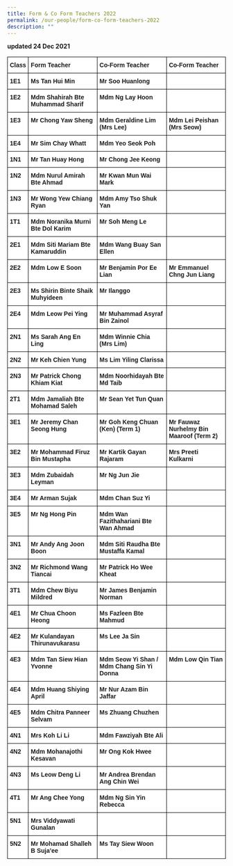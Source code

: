```yaml
---
title: Form & Co Form Teachers 2022
permalink: /our-people/form-co-form-teachers-2022
description: ""
---
```

**updated 24 Dec 2021**

<style type="text/css">
.tg  {border-collapse:collapse;border-spacing:0;}
.tg td{border-color:black;border-style:solid;border-width:1px;font-family:Arial, sans-serif;font-size:14px;
  overflow:hidden;padding:10px 5px;word-break:normal;}
.tg th{border-color:black;border-style:solid;border-width:1px;font-family:Arial, sans-serif;font-size:14px;
  font-weight:normal;overflow:hidden;padding:10px 5px;word-break:normal;}
.tg .tg-dgl5{background-color:#FFF;font-weight:bold;text-align:left;vertical-align:top}
</style>
<table class="tg">
<thead>
  <tr>
    <th class="tg-dgl5">Class</th>
    <th class="tg-dgl5">Form Teacher</th>
    <th class="tg-dgl5">Co-Form Teacher</th>
    <th class="tg-dgl5">Co-Form Teacher</th>
  </tr>
</thead>
<tbody>
  <tr>
    <td class="tg-dgl5">1E1</td>
    <td class="tg-dgl5">Ms Tan Hui Min</td>
    <td class="tg-dgl5">Mr Soo Huanlong</td>
    <td class="tg-dgl5"> </td>
  </tr>
  <tr>
    <td class="tg-dgl5">1E2</td>
    <td class="tg-dgl5">Mdm Shahirah Bte Muhammad Sharif</td>
    <td class="tg-dgl5">Mdm Ng Lay Hoon</td>
    <td class="tg-dgl5"> </td>
  </tr>
  <tr>
    <td class="tg-dgl5">1E3</td>
    <td class="tg-dgl5">Mr Chong Yaw Sheng</td>
    <td class="tg-dgl5">Mdm Geraldine Lim (Mrs Lee)</td>
    <td class="tg-dgl5">Mdm Lei Peishan (Mrs Seow)</td>
  </tr>
  <tr>
    <td class="tg-dgl5">1E4</td>
    <td class="tg-dgl5">Mr Sim Chay Whatt</td>
    <td class="tg-dgl5">Mdm Yeo Seok Poh</td>
    <td class="tg-dgl5"> </td>
  </tr>
  <tr>
    <td class="tg-dgl5">1N1</td>
    <td class="tg-dgl5">Mr Tan Huay Hong</td>
    <td class="tg-dgl5">Mr Chong Jee Keong</td>
    <td class="tg-dgl5"> </td>
  </tr>
  <tr>
    <td class="tg-dgl5">1N2</td>
    <td class="tg-dgl5">Mdm Nurul Amirah Bte Ahmad</td>
    <td class="tg-dgl5">Mr Kwan Mun Wai Mark</td>
    <td class="tg-dgl5"> </td>
  </tr>
  <tr>
    <td class="tg-dgl5">1N3</td>
    <td class="tg-dgl5">Mr Wong Yew Chiang Ryan</td>
    <td class="tg-dgl5">Mdm Amy Tso Shuk Yan</td>
    <td class="tg-dgl5"> </td>
  </tr>
  <tr>
    <td class="tg-dgl5">1T1</td>
    <td class="tg-dgl5">Mdm Noranika Murni Bte Dol Karim</td>
    <td class="tg-dgl5">Mr Soh Meng Le</td>
    <td class="tg-dgl5"> </td>
  </tr>
  <tr>
    <td class="tg-dgl5">2E1</td>
    <td class="tg-dgl5">Mdm Siti Mariam Bte Kamaruddin</td>
    <td class="tg-dgl5">Mdm Wang Buay San Ellen</td>
    <td class="tg-dgl5"> </td>
  </tr>
  <tr>
    <td class="tg-dgl5">2E2</td>
    <td class="tg-dgl5">Mdm Low E Soon</td>
    <td class="tg-dgl5">Mr Benjamin Por Ee Lian</td>
    <td class="tg-dgl5">Mr Emmanuel Chng Jun Liang</td>
  </tr>
  <tr>
    <td class="tg-dgl5">2E3</td>
    <td class="tg-dgl5">Ms Shirin Binte Shaik Muhyideen</td>
    <td class="tg-dgl5">Mr Ilanggo</td>
    <td class="tg-dgl5"> </td>
  </tr>
  <tr>
    <td class="tg-dgl5">2E4</td>
    <td class="tg-dgl5">Mdm Leow Pei Ying</td>
    <td class="tg-dgl5">Mr Muhammad Asyraf Bin Zainol</td>
    <td class="tg-dgl5"> </td>
  </tr>
  <tr>
    <td class="tg-dgl5">2N1</td>
    <td class="tg-dgl5">Ms Sarah Ang En Ling</td>
    <td class="tg-dgl5">Mdm Winnie Chia (Mrs Lim)</td>
    <td class="tg-dgl5"> </td>
  </tr>
  <tr>
    <td class="tg-dgl5">2N2</td>
    <td class="tg-dgl5">Mr Keh Chien Yung</td>
    <td class="tg-dgl5">Ms Lim Yiling Clarissa</td>
    <td class="tg-dgl5"> </td>
  </tr>
  <tr>
    <td class="tg-dgl5">2N3</td>
    <td class="tg-dgl5">Mr Patrick Chong Khiam Kiat</td>
    <td class="tg-dgl5">Mdm Noorhidayah Bte Md Taib</td>
    <td class="tg-dgl5"> </td>
  </tr>
  <tr>
    <td class="tg-dgl5">2T1</td>
    <td class="tg-dgl5">Mdm Jamaliah Bte Mohamad Saleh</td>
    <td class="tg-dgl5">Mr Sean Yet Tun Quan</td>
    <td class="tg-dgl5"> </td>
  </tr>
  <tr>
    <td class="tg-dgl5">3E1</td>
    <td class="tg-dgl5">Mr Jeremy Chan Seong Hung</td>
    <td class="tg-dgl5">Mr Goh Keng Chuan (Ken) (Term 1)</td>
    <td class="tg-dgl5">Mr Fauwaz Nurhelmy Bin Maaroof (Term 2)</td>
  </tr>
  <tr>
    <td class="tg-dgl5">3E2</td>
    <td class="tg-dgl5">Mr Mohammad Firuz Bin Mustapha</td>
    <td class="tg-dgl5">Mr Kartik Gayan Rajaram</td>
    <td class="tg-dgl5">Mrs Preeti Kulkarni</td>
  </tr>
  <tr>
    <td class="tg-dgl5">3E3</td>
    <td class="tg-dgl5">Mdm Zubaidah Leyman</td>
    <td class="tg-dgl5">Mr Ng Jun Jie</td>
    <td class="tg-dgl5"> </td>
  </tr>
  <tr>
    <td class="tg-dgl5">3E4</td>
    <td class="tg-dgl5">Mr Arman Sujak</td>
    <td class="tg-dgl5">Mdm Chan Suz Yi</td>
    <td class="tg-dgl5"> </td>
  </tr>
  <tr>
    <td class="tg-dgl5">3E5</td>
    <td class="tg-dgl5">Mr Ng Hong Pin</td>
    <td class="tg-dgl5">Mdm Wan Fazithahariani Bte Wan Ahmad</td>
    <td class="tg-dgl5"> </td>
  </tr>
  <tr>
    <td class="tg-dgl5">3N1</td>
    <td class="tg-dgl5">Mr Andy Ang Joon Boon</td>
    <td class="tg-dgl5">Mdm Siti Raudha Bte Mustaffa Kamal</td>
    <td class="tg-dgl5"> </td>
  </tr>
  <tr>
    <td class="tg-dgl5">3N2</td>
    <td class="tg-dgl5">Mr Richmond Wang Tiancai</td>
    <td class="tg-dgl5">Mr Patrick Ho Wee Kheat</td>
    <td class="tg-dgl5"> </td>
  </tr>
  <tr>
    <td class="tg-dgl5">3T1</td>
    <td class="tg-dgl5">Mdm Chew Biyu Mildred</td>
    <td class="tg-dgl5">Mr James Benjamin Norman</td>
    <td class="tg-dgl5"> </td>
  </tr>
  <tr>
    <td class="tg-dgl5">4E1</td>
    <td class="tg-dgl5">Mr Chua Choon Heong</td>
    <td class="tg-dgl5">Ms Fazleen Bte Mahmud</td>
    <td class="tg-dgl5"> </td>
  </tr>
  <tr>
    <td class="tg-dgl5">4E2</td>
    <td class="tg-dgl5">Mr Kulandayan Thirunavukarasu</td>
    <td class="tg-dgl5">Ms Lee Ja Sin</td>
    <td class="tg-dgl5"> </td>
  </tr>
  <tr>
    <td class="tg-dgl5">4E3</td>
    <td class="tg-dgl5">Mdm Tan Siew Hian Yvonne</td>
    <td class="tg-dgl5">Mdm Seow Yi Shan / Mdm Chang Sin Yi Donna</td>
    <td class="tg-dgl5">Mdm Low Qin Tian</td>
  </tr>
  <tr>
    <td class="tg-dgl5">4E4</td>
    <td class="tg-dgl5">Mdm Huang Shiying April</td>
    <td class="tg-dgl5">Mr Nur Azam Bin Jaffar</td>
    <td class="tg-dgl5"> </td>
  </tr>
  <tr>
    <td class="tg-dgl5">4E5</td>
    <td class="tg-dgl5">Mdm Chitra Panneer Selvam</td>
    <td class="tg-dgl5">Ms Zhuang Chuzhen</td>
    <td class="tg-dgl5"> </td>
  </tr>
  <tr>
    <td class="tg-dgl5">4N1</td>
    <td class="tg-dgl5">Mrs Koh Li Li</td>
    <td class="tg-dgl5">Mdm Fawziyah Bte Ali</td>
    <td class="tg-dgl5"> </td>
  </tr>
  <tr>
    <td class="tg-dgl5">4N2</td>
    <td class="tg-dgl5">Mdm Mohanajothi Kesavan</td>
    <td class="tg-dgl5">Mr Ong Kok Hwee</td>
    <td class="tg-dgl5"> </td>
  </tr>
  <tr>
    <td class="tg-dgl5">4N3</td>
    <td class="tg-dgl5">Ms Leow Deng Li</td>
    <td class="tg-dgl5">Mr Andrea Brendan Ang Chin Wei</td>
    <td class="tg-dgl5"> </td>
  </tr>
  <tr>
    <td class="tg-dgl5">4T1</td>
    <td class="tg-dgl5">Mr Ang Chee Yong</td>
    <td class="tg-dgl5">Mdm Ng Sin Yin Rebecca</td>
    <td class="tg-dgl5"> </td>
  </tr>
  <tr>
    <td class="tg-dgl5">5N1</td>
    <td class="tg-dgl5">Mrs Viddyawati Gunalan</td>
    <td class="tg-dgl5"> </td>
    <td class="tg-dgl5"> </td>
  </tr>
  <tr>
    <td class="tg-dgl5">5N2</td>
    <td class="tg-dgl5">Mr Mohamad Shalleh B Suja’ee</td>
    <td class="tg-dgl5">Ms Tay Siew Woon</td>
    <td class="tg-dgl5"> </td>
  </tr>
</tbody>
</table>